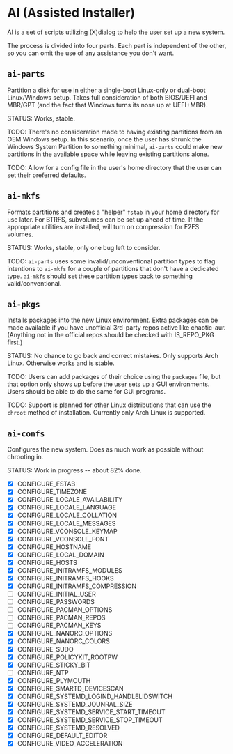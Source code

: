 # AI (Assisted Installer)
AI is a set of scripts utilizing (X)dialog tp help the user set up a new system.

The process is divided into four parts.  Each part is independent of the other, so you can omit the use of any assistance you don't want.

## `ai-parts`
Partition a disk for use in either a single-boot Linux-only or dual-boot Linux/Windows setup.  Takes full consideration of both BIOS/UEFI and MBR/GPT (and the fact that Windows turns its nose up at UEFI+MBR).

STATUS: Works, stable.

TODO:  There's no consideration made to having existing partitions from an OEM Windows setup.  In this scenario, once the user has shrunk the Windows System Partition to something minimal, `ai-parts` could make new partitions in the available space while leaving existing partitions alone.

TODO:  Allow for a config file in the user's home directory that the user can set their preferred defaults.

## `ai-mkfs`
Formats partitions and creates a "helper" `fstab` in your home directory for use later.  For BTRFS, subvolumes can be set up ahead of time.  If the appropriate utilities are installed, will turn on compression for F2FS volumes.

STATUS: Works, stable, only one bug left to consider.

TODO: `ai-parts` uses some invalid/unconventional partition types to flag intentions to `ai-mkfs` for a couple of partitions that don't have a dedicated type.  `ai-mkfs` should set these partition types back to something valid/conventional.

## `ai-pkgs`
Installs packages into the new Linux environment.  Extra packages can be made available if you have unofficial 3rd-party repos active like chaotic-aur.  (Anything not in the official repos should be checked with IS_REPO_PKG first.)

STATUS: No chance to go back and correct mistakes.  Only supports Arch Linux.  Otherwise works and is stable.

TODO:  Users can add packages of their choice using the `packages` file, but that option only shows up before the user sets up a GUI environments.  Users should be able to do the same for GUI programs.

TODO: Support is planned for other Linux distributions that can use the `chroot` method of installation.  Currently only Arch Linux is supported.

## `ai-confs`
Configures the new system.  Does as much work as possible without chrooting in.

STATUS: Work in progress -- about 82% done.

- [x] CONFIGURE_FSTAB
- [x] CONFIGURE_TIMEZONE
- [x] CONFIGURE_LOCALE_AVAILABILITY
- [x] CONFIGURE_LOCALE_LANGUAGE
- [x] CONFIGURE_LOCALE_COLLATION
- [x] CONFIGURE_LOCALE_MESSAGES
- [x] CONFIGURE_VCONSOLE_KEYMAP
- [x] CONFIGURE_VCONSOLE_FONT
- [x] CONFIGURE_HOSTNAME
- [x] CONFIGURE_LOCAL_DOMAIN
- [x] CONFIGURE_HOSTS
- [x] CONFIGURE_INITRAMFS_MODULES
- [x] CONFIGURE_INITRAMFS_HOOKS
- [x] CONFIGURE_INITRAMFS_COMPRESSION
- [ ] CONFIGURE_INITIAL_USER
- [ ] CONFIGURE_PASSWORDS
- [ ] CONFIGURE_PACMAN_OPTIONS
- [ ] CONFIGURE_PACMAN_REPOS
- [ ] CONFIGURE_PACMAN_KEYS
- [x] CONFIGURE_NANORC_OPTIONS
- [x] CONFIGURE_NANORC_COLORS
- [x] CONFIGURE_SUDO
- [x] CONFIGURE_POLICYKIT_ROOTPW
- [x] CONFIGURE_STICKY_BIT
- [ ] CONFIGURE_NTP
- [x] CONFIGURE_PLYMOUTH
- [x] CONFIGURE_SMARTD_DEVICESCAN
- [x] CONFIGURE_SYSTEMD_LOGIND_HANDLELIDSWITCH
- [x] CONFIGURE_SYSTEMD_JOUNRAL_SIZE
- [x] CONFIGURE_SYSTEMD_SERVICE_START_TIMEOUT
- [x] CONFIGURE_SYSTEMD_SERVICE_STOP_TIMEOUT
- [x] CONFIGURE_SYSTEMD_RESOLVED
- [x] CONFIGURE_DEFAULT_EDITOR
- [x] CONFIGURE_VIDEO_ACCELERATION

